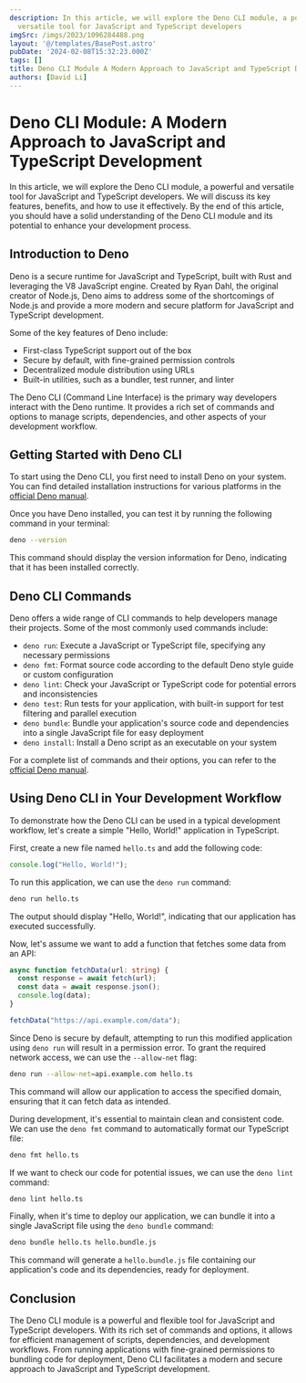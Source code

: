 ```yaml
---
description: In this article, we will explore the Deno CLI module, a powerful and
  versatile tool for JavaScript and TypeScript developers
imgSrc: /imgs/2023/1096284488.png
layout: '@/templates/BasePost.astro'
pubDate: '2024-02-08T15:32:23.000Z'
tags: []
title: Deno CLI Module A Modern Approach to JavaScript and TypeScript Development
authors: [David Li]
---
```


# Deno CLI Module: A Modern Approach to JavaScript and TypeScript Development

In this article, we will explore the Deno CLI module, a powerful and versatile tool for JavaScript and TypeScript developers. We will discuss its key features, benefits, and how to use it effectively. By the end of this article, you should have a solid understanding of the Deno CLI module and its potential to enhance your development process.

## Introduction to Deno

Deno is a secure runtime for JavaScript and TypeScript, built with Rust and leveraging the V8 JavaScript engine. Created by Ryan Dahl, the original creator of Node.js, Deno aims to address some of the shortcomings of Node.js and provide a more modern and secure platform for JavaScript and TypeScript development.

Some of the key features of Deno include:

- First-class TypeScript support out of the box
- Secure by default, with fine-grained permission controls
- Decentralized module distribution using URLs
- Built-in utilities, such as a bundler, test runner, and linter

The Deno CLI (Command Line Interface) is the primary way developers interact with the Deno runtime. It provides a rich set of commands and options to manage scripts, dependencies, and other aspects of your development workflow.

## Getting Started with Deno CLI

To start using the Deno CLI, you first need to install Deno on your system. You can find detailed installation instructions for various platforms in the [official Deno manual](https://deno.land/manual/getting_started/installation).

Once you have Deno installed, you can test it by running the following command in your terminal:

```bash
deno --version
```

This command should display the version information for Deno, indicating that it has been installed correctly.

## Deno CLI Commands

Deno offers a wide range of CLI commands to help developers manage their projects. Some of the most commonly used commands include:

- `deno run`: Execute a JavaScript or TypeScript file, specifying any necessary permissions
- `deno fmt`: Format source code according to the default Deno style guide or custom configuration
- `deno lint`: Check your JavaScript or TypeScript code for potential errors and inconsistencies
- `deno test`: Run tests for your application, with built-in support for test filtering and parallel execution
- `deno bundle`: Bundle your application's source code and dependencies into a single JavaScript file for easy deployment
- `deno install`: Install a Deno script as an executable on your system

For a complete list of commands and their options, you can refer to the [official Deno manual](https://deno.land/manual/tools/cli).

## Using Deno CLI in Your Development Workflow

To demonstrate how the Deno CLI can be used in a typical development workflow, let's create a simple "Hello, World!" application in TypeScript.

First, create a new file named `hello.ts` and add the following code:

```typescript
console.log("Hello, World!");
```

To run this application, we can use the `deno run` command:

```bash
deno run hello.ts
```

The output should display "Hello, World!", indicating that our application has executed successfully.

Now, let's assume we want to add a function that fetches some data from an API:

```typescript
async function fetchData(url: string) {
  const response = await fetch(url);
  const data = await response.json();
  console.log(data);
}

fetchData("https://api.example.com/data");
```

Since Deno is secure by default, attempting to run this modified application using `deno run` will result in a permission error. To grant the required network access, we can use the `--allow-net` flag:

```bash
deno run --allow-net=api.example.com hello.ts
```

This command will allow our application to access the specified domain, ensuring that it can fetch data as intended.

During development, it's essential to maintain clean and consistent code. We can use the `deno fmt` command to automatically format our TypeScript file:

```bash
deno fmt hello.ts
```

If we want to check our code for potential issues, we can use the `deno lint` command:

```bash
deno lint hello.ts
```

Finally, when it's time to deploy our application, we can bundle it into a single JavaScript file using the `deno bundle` command:

```bash
deno bundle hello.ts hello.bundle.js
```

This command will generate a `hello.bundle.js` file containing our application's code and its dependencies, ready for deployment.

## Conclusion

The Deno CLI module is a powerful and flexible tool for JavaScript and TypeScript developers. With its rich set of commands and options, it allows for efficient management of scripts, dependencies, and development workflows. From running applications with fine-grained permissions to bundling code for deployment, Deno CLI facilitates a modern and secure approach to JavaScript and TypeScript development.